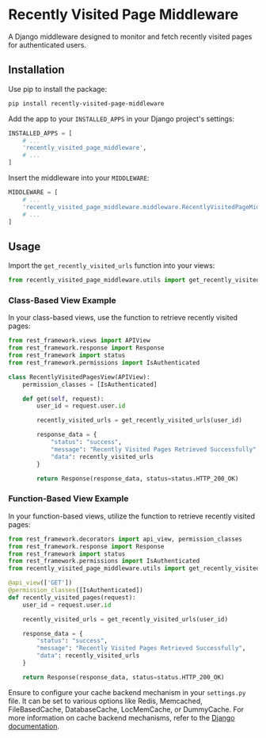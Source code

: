 # Recently Visited Page Middleware

A Django middleware designed to monitor and fetch recently visited pages for authenticated users.

## Installation

Use pip to install the package:

```bash
pip install recently-visited-page-middleware
```

Add the app to your `INSTALLED_APPS` in your Django project's settings:

```python
INSTALLED_APPS = [
    # ...
    'recently_visited_page_middleware',
    # ...
]
```

Insert the middleware into your `MIDDLEWARE`:

```python
MIDDLEWARE = [
    # ...
    'recently_visited_page_middleware.middleware.RecentlyVisitedPageMiddleware',
    # ...
]
```

## Usage

Import the `get_recently_visited_urls` function into your views:

```python
from recently_visited_page_middleware.utils import get_recently_visited_urls
```

### Class-Based View Example

In your class-based views, use the function to retrieve recently visited pages:

```python
from rest_framework.views import APIView
from rest_framework.response import Response
from rest_framework import status
from rest_framework.permissions import IsAuthenticated

class RecentlyVisitedPagesView(APIView):
    permission_classes = [IsAuthenticated]

    def get(self, request):
        user_id = request.user.id

        recently_visited_urls = get_recently_visited_urls(user_id)

        response_data = {
            "status": "success",
            "message": "Recently Visited Pages Retrieved Successfully",
            "data": recently_visited_urls
        }

        return Response(response_data, status=status.HTTP_200_OK)
```

### Function-Based View Example

In your function-based views, utilize the function to retrieve recently visited pages:

```python
from rest_framework.decorators import api_view, permission_classes
from rest_framework.response import Response
from rest_framework import status
from rest_framework.permissions import IsAuthenticated
from recently_visited_page_middleware.utils import get_recently_visited_urls

@api_view(['GET'])
@permission_classes([IsAuthenticated])
def recently_visited_pages(request):
    user_id = request.user.id

    recently_visited_urls = get_recently_visited_urls(user_id)

    response_data = {
        "status": "success",
        "message": "Recently Visited Pages Retrieved Successfully",
        "data": recently_visited_urls
    }

    return Response(response_data, status=status.HTTP_200_OK)
```

Ensure to configure your cache backend mechanism in your `settings.py` file. It can be set to various options like Redis, Memcached, FileBasedCache, DatabaseCache, LocMemCache, or DummyCache. For more information on cache backend mechanisms, refer to the [Django documentation](https://docs.djangoproject.com/en/3.2/topics/cache/).